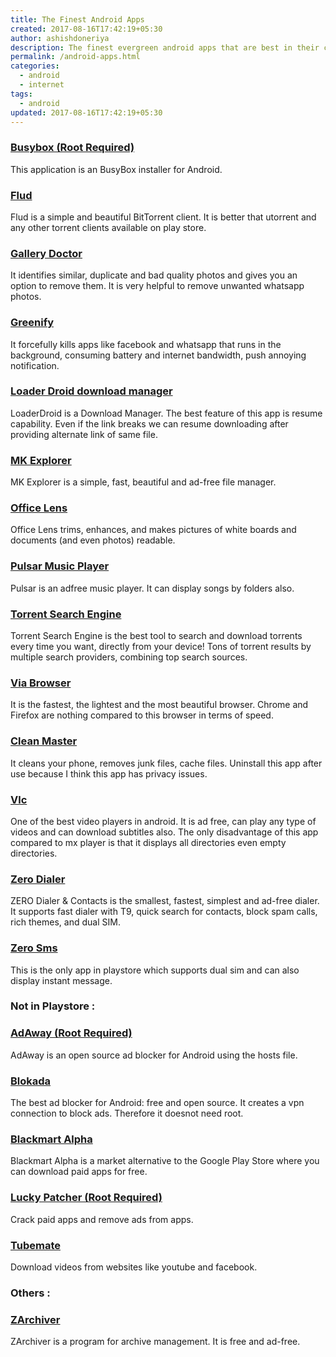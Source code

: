 ```yaml
---
title: The Finest Android Apps
created: 2017-08-16T17:42:19+05:30
author: ashishdoneriya
description: The finest evergreen android apps that are best in their categories.
permalink: /android-apps.html
categories:
  - android
  - internet
tags:
  - android
updated: 2017-08-16T17:42:19+05:30
---
```


### [Busybox (Root Required)](https://play.google.com/store/apps/details?id=ru.meefik.busybox)
This application is an BusyBox installer for Android.

### [Flud](https://play.google.com/store/apps/details?id=com.delphicoder.flud) 
Flud is a simple and beautiful BitTorrent client. It is better that utorrent and any other torrent clients available on play store.

### [Gallery Doctor](https://play.google.com/store/apps/details?id=com.flayvr.doctor)
It identifies similar, duplicate and bad quality photos and gives you an option to remove them. It is very helpful to remove unwanted whatsapp photos.

### [Greenify](https://play.google.com/store/apps/details?id=com.oasisfeng.greenify)
It forcefully kills apps like facebook and whatsapp that runs in the background, consuming battery and internet bandwidth, push annoying notification.

### [Loader Droid download manager](https://play.google.com/store/apps/details?id=org.zloy.android.downloader)
LoaderDroid is a Download Manager. The best feature of this app is resume capability. Even if the link breaks we can resume downloading after providing alternate link of same file.

### [MK Explorer](https://play.google.com/store/apps/details?id=pl.mkexplorer.kormateusz)
MK Explorer is a simple, fast, beautiful and ad-free file manager.

### [Office Lens](https://play.google.com/store/apps/details?id=com.microsoft.office.officelens)
Office Lens trims, enhances, and makes pictures of white boards and documents (and even photos) readable.

### [Pulsar Music Player](https://play.google.com/store/apps/details?id=com.rhmsoft.pulsar)
Pulsar is an adfree music player. It can display songs by folders also.

### [Torrent Search Engine](https://play.google.com/store/apps/details?id=com.paolod.torrentsearch2)
Torrent Search Engine is the best tool to search and download torrents every time you want, directly from your device! Tons of torrent results by multiple search providers, combining top search sources.

### [Via Browser](https://play.google.com/store/apps/details?id=mark.via.gp)
It is the fastest, the lightest and the most beautiful browser. Chrome and Firefox are nothing compared to this browser in terms of speed. 

### [Clean Master](https://play.google.com/store/apps/details?id=com.cleanmaster.mguard)
It cleans your phone, removes junk files, cache files. Uninstall this app after use because I think this app has privacy issues.

### [Vlc](https://play.google.com/store/apps/details?id=org.videolan.vlc&hl=en)
One of the best video players in android. It is ad free, can play any type of videos and can download subtitles also. The only disadvantage of this app compared to mx player is that it displays all directories even empty directories.

### [Zero Dialer](https://play.google.com/store/apps/details?id=com.jb.zerodialer&hl=en)
ZERO Dialer & Contacts is the smallest, fastest, simplest and ad-free dialer. It supports fast dialer with T9, quick search for contacts, block spam calls, rich themes, and dual SIM.

### [Zero Sms](https://play.google.com/store/apps/details?id=com.jb.zerosms&hl=en)
This is the only app in playstore which supports dual sim and can also display instant message.

### Not in Playstore :

### [AdAway (Root Required)](https://adaway.org/)
AdAway is an open source ad blocker for Android using the hosts file.

### [Blokada](https://blokada.org/)
The best ad blocker for Android: free and open source. It creates a vpn connection to block ads. Therefore it doesnot need root.

### [Blackmart Alpha](http://www.blackmart.us/) 
Blackmart Alpha is a market alternative to the Google Play Store where you can download paid apps for free.

### [Lucky Patcher (Root Required)](https://www.luckypatchers.com/download/) 
Crack paid apps and remove ads from apps.

### [Tubemate](http://tubemate.net/) 
Download videos from websites like youtube and facebook.

### Others :

### [ZArchiver](https://play.google.com/store/apps/details?id=ru.zdevs.zarchiver) 

ZArchiver is a program for archive management. It is free and ad-free.
